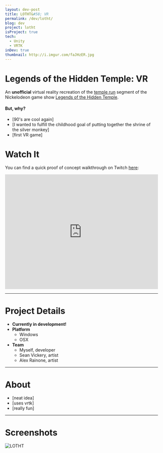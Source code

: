 ```yaml
---
layout: dev-post
title: LOTHT&#58; VR
permalink: /dev/lotht/
blog: dev
project: lotht
isProject: true
tech:
  - Unity
  - VRTK
inDev: true
thumbnail: http://i.imgur.com/faJHzER.jpg
---
```


# Legends of the Hidden Temple&#58; VR

An **unofficial** virtual reality recreation of the [temple run](https://www.youtube.com/watch?v=7cHJ8xaGmMg#t=20s) segment of the Nickelodeon game show [Legends of the Hidden Temple](https://en.wikipedia.org/wiki/Legends_of_the_Hidden_Temple).

#### But, why?

- [90's are cool again]
- [I wanted to fulfill the childhood goal of putting together the shrine of the silver monkey]
- [first VR game]

# Watch It

You can find a quick proof of concept walkthrough on Twitch [here](https://www.twitch.tv/videos/158444071):

<div>
  <iframe src="https://player.twitch.tv/?video=v158444071&autoplay=false" frameborder="0" allowfullscreen="true" scrolling="no" height="378" width="100%"></iframe>
</div>

---

# Project Details

- **Currently in development!**
- **Platform**
  - Windows
  - OSX
- **Team**
  - Myself, developer
  - Sean Vickery, artist
  - Alex Rainone, artist

---

# About

- [neat idea]
- [uses vrtk]
- [really fun]

---

# Screenshots

![LOTHT](http://i.imgur.com/faJHzER.jpg)
